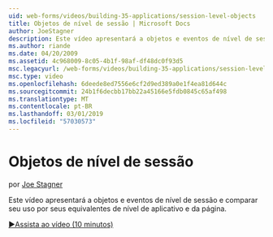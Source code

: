 ```yaml
---
uid: web-forms/videos/building-35-applications/session-level-objects
title: Objetos de nível de sessão | Microsoft Docs
author: JoeStagner
description: Este vídeo apresentará a objetos e eventos de nível de sessão e comparar seu uso por seus equivalentes de nível de aplicativo e da página.
ms.author: riande
ms.date: 04/20/2009
ms.assetid: 4c968009-8c05-4b1f-98af-df48dc0f93d5
msc.legacyurl: /web-forms/videos/building-35-applications/session-level-objects
msc.type: video
ms.openlocfilehash: 6deede8ed7556e6cf2d9ed389a0e1f4ea81d644c
ms.sourcegitcommit: 24b1f6decbb17bb22a45166e5fdb0845c65af498
ms.translationtype: MT
ms.contentlocale: pt-BR
ms.lasthandoff: 03/01/2019
ms.locfileid: "57030573"
---
```

<a name="session-level-objects"></a>Objetos de nível de sessão
====================
por [Joe Stagner](https://github.com/JoeStagner)

Este vídeo apresentará a objetos e eventos de nível de sessão e comparar seu uso por seus equivalentes de nível de aplicativo e da página.

[&#9654;Assista ao vídeo (10 minutos)](https://channel9.msdn.com/Blogs/ASP-NET-Site-Videos/session-level-objects)

